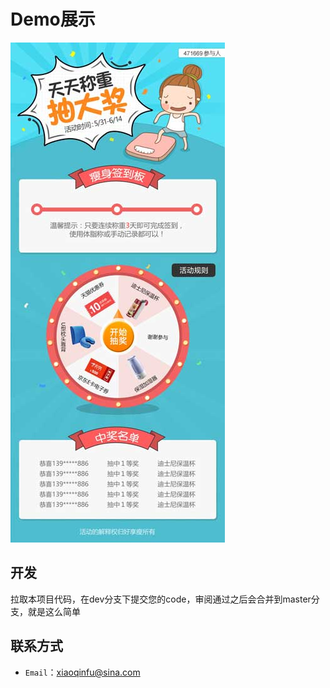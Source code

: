 ﻿# Demo展示
[![image](https://github.com/Fuxiaoqin/WeightDraw/blob/master/images/weight2.jpg?raw=true)](https://fuxiaoqin.github.io/WeightDraw/index.html)

## 开发
拉取本项目代码，在dev分支下提交您的code，审阅通过之后会合并到master分支，就是这么简单

## 联系方式
- `Email`：xiaoqinfu@sina.com



